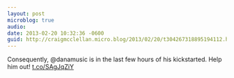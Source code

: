 ```yaml
---
layout: post
microblog: true
audio: 
date: 2013-02-20 10:32:36 -0600
guid: http://craigmcclellan.micro.blog/2013/02/20/t304267318895194112.html
---
```

Consequently, @danamusic is in the last few hours of his kickstarted. Help him out! [t.co/SAgJqZiY](http://t.co/SAgJqZiY)
